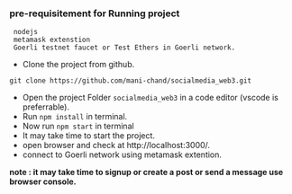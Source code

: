### pre-requisitement for Running project
```
 nodejs
 metamask extenstion
 Goerli testnet faucet or Test Ethers in Goerli network.
```

- Clone the project from github.
```
git clone https://github.com/mani-chand/socialmedia_web3.git
```
- Open the project Folder ```socialmedia_web3``` in a code editor (vscode is preferrable).
- Run ```npm install``` in terminal.
- Now run ```npm start``` in terminal
- It may take time to start the project.
- open browser and check at http://localhost:3000/.
- connect to Goerli network using metamask extention.

**note : it may take time to signup or create a post or send a message use browser console.**

